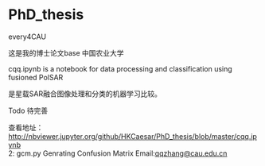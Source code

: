 # PhD_thesis
every4CAU  

这是我的博士论文base
中国农业大学  

cqq.ipynb 
is a notebook for data processing and classification using fusioned PolSAR   

是星载SAR融合图像处理和分类的机器学习比较。   

Todo
待完善   

查看地址：   
http://nbviewer.jupyter.org/github/HKCaesar/PhD_thesis/blob/master/cqq.ipynb   
2: gcm.py
Genrating Confusion Matrix
 Email:qqzhang@cau.edu.cn
